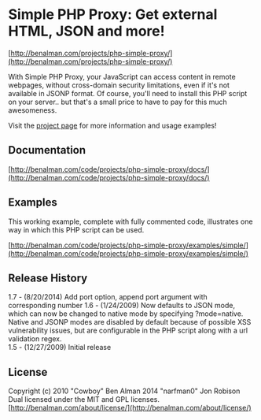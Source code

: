 # Simple PHP Proxy: Get external HTML, JSON and more! #
[http://benalman.com/projects/php-simple-proxy/](http://benalman.com/projects/php-simple-proxy/)

With Simple PHP Proxy, your JavaScript can access content in remote webpages, without cross-domain security limitations, even if it's not available in JSONP format. Of course, you'll need to install this PHP script on your server.. but that's a small price to have to pay for this much awesomeness.

Visit the [project page](http://benalman.com/projects/php-simple-proxy/) for more information and usage examples!


## Documentation ##
[http://benalman.com/code/projects/php-simple-proxy/docs/](http://benalman.com/code/projects/php-simple-proxy/docs/)


## Examples ##
This working example, complete with fully commented code, illustrates one way
in which this PHP script can be used.

[http://benalman.com/code/projects/php-simple-proxy/examples/simple/](http://benalman.com/code/projects/php-simple-proxy/examples/simple/)  


## Release History ##

1.7 - (8/20/2014) Add port option, append port argument with corresponding number
1.6 - (1/24/2009) Now defaults to JSON mode, which can now be changed to native mode by specifying ?mode=native. Native and JSONP modes are disabled by default because of possible XSS vulnerability issues, but are configurable in the PHP script along with a url validation regex.  
1.5 - (12/27/2009) Initial release


## License ##
Copyright (c) 2010 "Cowboy" Ben Alman 2014 "narfman0" Jon Robison
Dual licensed under the MIT and GPL licenses.  
[http://benalman.com/about/license/](http://benalman.com/about/license/)
